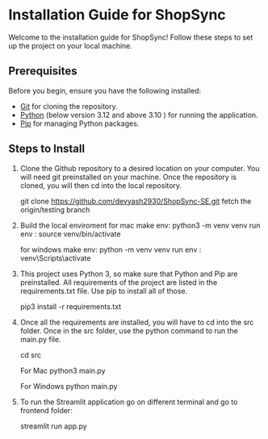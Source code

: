 # Installation Guide for ShopSync

Welcome to the installation guide for ShopSync! Follow these steps to set up the project on your local machine.

## Prerequisites

Before you begin, ensure you have the following installed:

- [Git](https://git-scm.com/) for cloning the repository.
- [Python](https://www.python.org/downloads/) (below version 3.12 and above 3.10 ) for running the application.
- [Pip](https://pip.pypa.io/en/stable/installation/) for managing Python packages.

## Steps to Install

1. Clone the Github repository to a desired location on your computer. You will need git preinstalled on your machine. Once the repository is cloned, you will then cd into the local repository.

    git clone https://github.com/devyash2930/ShopSync-SE.git
    fetch the origin/testing branch

3. Build the local enviroment for mac make env: python3 -m venv venv run env : source venv/bin/activate

    for windows 
    make env: python -m venv venv 
    run env : venv\Scripts\activate

4. This project uses Python 3, so make sure that Python and Pip are preinstalled. All requirements of the project are listed in the requirements.txt file. Use pip to install all of those.

    pip3 install -r requirements.txt

5. Once all the requirements are installed, you will have to cd into the src folder. Once in the src folder, use the python command to run the main.py file.

    cd src

    For Mac python3 main.py

    For Windows python main.py

6. To run the Streamlit application go on different terminal and go to frontend folder:
   
    streamlit run app.py
